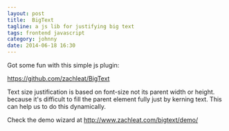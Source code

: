 ```yaml
---
layout: post
title:  BigText
tagline: a js lib for justifying big text
tags: frontend javascript
category: johnny
date: 2014-06-18 16:30
---
```

Got some fun with this simple js plugin:

<https://github.com/zachleat/BigText>

Text size justification is based on font-size not its parent width or height. because it's difficult to fill the parent element fully just by kerning text. This can help us to do this dynamically.

Check the demo wizard at <http://www.zachleat.com/bigtext/demo/>
